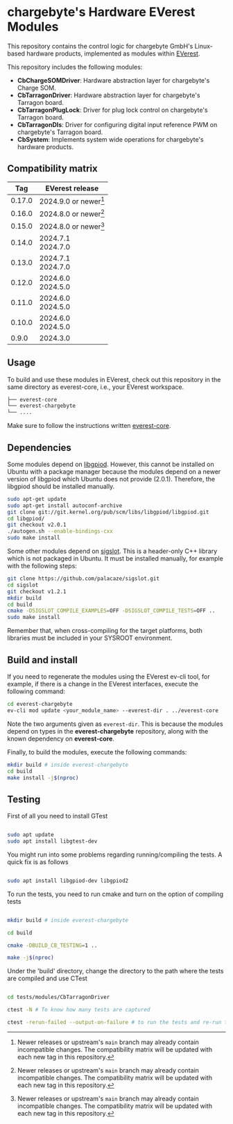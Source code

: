 # chargebyte's Hardware EVerest Modules

This repository contains the control logic for chargebyte GmbH's Linux-based hardware products, implemented as modules within [EVerest](https://github.com/EVerest).

This repository includes the following modules:  
- **CbChargeSOMDriver**: Hardware abstraction layer for chargebyte's Charge SOM.  
- **CbTarragonDriver**: Hardware abstraction layer for chargebyte's Tarragon board.  
- **CbTarragonPlugLock**: Driver for plug lock control on chargebyte's Tarragon board.  
- **CbTarragonDIs**: Driver for configuring digital input reference PWM on chargebyte's Tarragon board.  
- **CbSystem**: Implements system wide operations for chargebyte's hardware products.

## Compatibility matrix
| Tag    | EVerest release        |
|--------|------------------------|
| 0.17.0 | 2024.9.0 or newer[^or_newer] |
| 0.16.0 | 2024.8.0 or newer[^or_newer] |
| 0.15.0 | 2024.8.0 or newer[^or_newer] |
| 0.14.0 | 2024.7.1 <br> 2024.7.0 |
| 0.13.0 | 2024.7.1 <br> 2024.7.0 |
| 0.12.0 | 2024.6.0 <br> 2024.5.0 |
| 0.11.0 | 2024.6.0 <br> 2024.5.0 |
| 0.10.0 | 2024.6.0 <br> 2024.5.0 |
| 0.9.0  | 2024.3.0               |

[^or_newer]: Newer releases or upstream's `main` branch may already contain incompatible changes.
             The compatibility matrix will be updated with each new tag in this repository.

## Usage
To build and use these modules in EVerest, check out this repository in the same directory as everest-core, i.e., your EVerest workspace.

```bash
├── everest-core
└── everest-chargebyte
└── ....
```

Make sure to follow the instructions written [everest-core](https://github.com/EVerest/everest-core).

## Dependencies
Some modules depend on [libgpiod](git://git.kernel.org/pub/scm/libs/libgpiod/libgpiod.git). However, this cannot be installed on Ubuntu with a package manager because the modules depend on a newer version of libgpiod which Ubuntu does not provide (2.0.1). Therefore, the libgpiod should be installed manually.

```bash
sudo apt-get update
sudo apt-get install autoconf-archive
git clone git://git.kernel.org/pub/scm/libs/libgpiod/libgpiod.git
cd libgpiod/
git checkout v2.0.1
./autogen.sh --enable-bindings-cxx
sudo make install
```

Some other modules depend on [sigslot](https://github.com/palacaze/sigslot). This is a header-only C++ library which is not packaged in Ubuntu.
It must be installed manually, for example with the following steps:

```bash
git clone https://github.com/palacaze/sigslot.git
cd sigslot
git checkout v1.2.1
mkdir build
cd build
cmake -DSIGSLOT_COMPILE_EXAMPLES=OFF -DSIGSLOT_COMPILE_TESTS=OFF ..
sudo make install
```

Remember that, when cross-compiling for the target platforms, both libraries must be included in your SYSROOT environment.

## Build and install
If you need to regenerate the modules using the EVerest ev-cli tool, for example, if there is a change in the EVerest interfaces, execute the following command:

```bash
cd everest-chargebyte
ev-cli mod update <your_module_name> --everest-dir . ../everest-core
```

Note the two arguments given as `everest-dir`. This is because the modules depend on types in the **everest-chargebyte** repository, along with the known dependency on **everest-core**.

Finally, to build the modules, execute the following commands:

```bash
mkdir build # inside everest-chargebyte
cd build
make install -j$(nproc)
```

## Testing

First of all you need to install GTest

```bash

sudo apt update
sudo apt install libgtest-dev

```

You might run into some problems regarding running/compiling the tests. A quick fix is as follows

```bash

sudo apt install libgpiod-dev libgpiod2

```

To run the tests, you need to run cmake and turn on the option of compiling tests

```bash

mkdir build # inside everest-chargebyte

cd build

cmake -DBUILD_CB_TESTING=1 ..

make -j$(nproc)

```

Under the 'build' directory, change the directory to the path where the tests are compiled and use CTest

```bash

cd tests/modules/CbTarragonDriver

ctest -N # To know how many tests are captured

ctest -rerun-failed --output-on-failure # to run the tests and re-run the failed cases verbosely

```